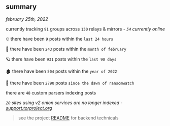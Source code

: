 
## summary
_february 25th, 2022_

currently tracking `91` groups across `130` relays & mirrors - _`54` currently online_

⏲ there have been `9` posts within the `last 24 hours`

🦈 there have been `243` posts within the `month of february`

🪐 there have been `931` posts within the `last 90 days`

🏚 there have been `504` posts within the `year of 2022`

🦕 there have been `2790` posts `since the dawn of ransomwatch`

there are `48` custom parsers indexing posts

_`20` sites using v2 onion services are no longer indexed - [support.torproject.org](https://support.torproject.org/onionservices/v2-deprecation/)_

> see the project [README](https://github.com/thetanz/ransomwatch#ransomwatch--) for backend technicals
